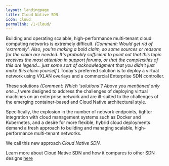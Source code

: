 ```yaml
---
layout: landingpage
title: Cloud Native SDN
icon: cloud
permalink: /1-Cloud/
---
```


Building and operating scalable, high-performance multi-tenant cloud computing
networks is extremely difficult. *(Comment: Would get rid of 'extremely'. Also,
you're making a bold claim, so some sources or reasons for the claim are
needed. It's probably sufficient to point out that this topic receives the most
attention in support forums, or that the complexities of this are legend...
just some sort of acknowledgment that you didn't just make this claim
yourself.)* Today's preferred solution is to deploy a virtual network using VXLAN overlays and a commercial Enterprise SDN controller. 

These solutions *(Comment: Which 'solutions'? Above you mentioned only one...)* were designed to address the challenges of deploying virtual machines on an enterprise network and are ill-suited to the challenges of the emerging container-based and Cloud Native architectural style. 

Specifically, the explosion in the number of network endpoints, tighter integration with cloud management systems such as Docker and Kubernetes, and a desire for more flexible, hybrid cloud deployments demand a fresh approach to building and managing scalable, high-performance multi-tenant networks. 

We call this new approach *Cloud Native SDN.*

Learn more about Cloud Native SDN and how it compares to other SDN designs [here](/cloudnative/cloudnative)



